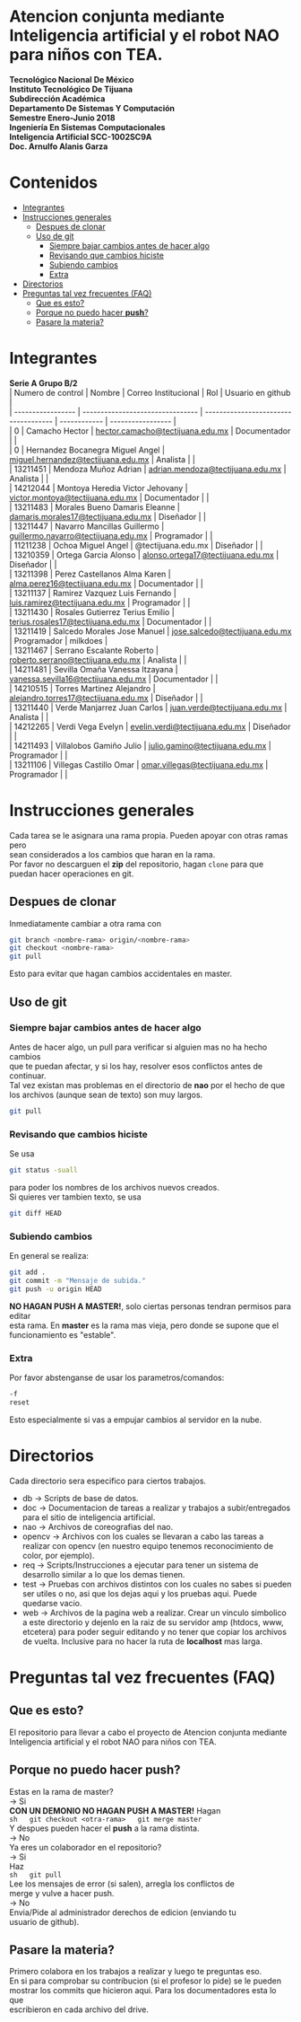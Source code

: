 # Atencion conjunta mediante Inteligencia artificial y el robot NAO para niños con TEA.  
**Tecnológico Nacional De México**  
**Instituto Tecnológico De Tijuana**  
**Subdirección Académica**  
**Departamento De Sistemas Y Computación**  
**Semestre Enero-Junio 2018**  
**Ingeniería En Sistemas Computacionales**  
**Inteligencia Artificial SCC-1002SC9A**  
**Doc. Arnulfo Alanis Garza**  
  
# Contenidos  
<!-- vim-markdown-toc GFM -->

* [Integrantes](#integrantes)
* [Instrucciones generales](#instrucciones-generales)
	* [Despues de clonar](#despues-de-clonar)
	* [Uso de git](#uso-de-git)
		* [Siempre bajar cambios antes de hacer algo](#siempre-bajar-cambios-antes-de-hacer-algo)
		* [Revisando que cambios hiciste](#revisando-que-cambios-hiciste)
		* [Subiendo cambios](#subiendo-cambios)
		* [Extra](#extra)
* [Directorios](#directorios)
* [Preguntas tal vez frecuentes (FAQ)](#preguntas-tal-vez-frecuentes-faq)
	* [Que es esto?](#que-es-esto)
	* [Porque no puedo hacer **push**?](#porque-no-puedo-hacer-push)
	* [Pasare la materia?](#pasare-la-materia)

<!-- vim-markdown-toc -->
  
# Integrantes  
**Serie A Grupo B/2**  
| Numero de control | Nombre                           | Correo Institucional                 | Rol          | Usuario en github |  
| ----------------- | -------------------------------- | ------------------------------------ | ------------ | ----------------- |  
| 0                 | Camacho Hector                   | hector.camacho@tectijuana.edu.mx     | Documentador |                   |  
| 0                 | Hernandez Bocanegra Miguel Angel | miguel.hernandez@tectijuana.edu.mx   | Analista     |                   |  
| 13211451          | Mendoza Muñoz Adrian             | adrian.mendoza@tectijuana.edu.mx     | Analista     |                   |  
| 14212044          | Montoya Heredia Victor Jehovany  | victor.montoya@tectijuana.edu.mx     | Documentador |                   |  
| 13211483          | Morales Bueno Damaris Eleanne    | damaris.morales17@tectijuana.edu.mx  | Diseñador    |                   |  
| 13211447          | Navarro Mancillas Guillermo      | guillermo.navarro@tectijuana.edu.mx  | Programador  |                   |  
| 11211238          | Ochoa Miguel Angel               | @tectijuana.edu.mx                   | Diseñador    |                   |  
| 13210359          | Ortega Garcia Alonso             | alonso.ortega17@tectijuana.edu.mx    | Diseñador    |                   |  
| 13211398          | Perez Castellanos Alma Karen     | alma.perez16@tectijuana.edu.mx       | Documentador |                   |  
| 13211137          | Ramirez Vazquez Luis Fernando    | luis.ramirez@tectijuana.edu.mx       | Programador  |                   |  
| 13211430          | Rosales Gutierrez Terius Emilio  | terius.rosales17@tectijuana.edu.mx   | Documentador |                   |  
| 13211419          | Salcedo Morales Jose Manuel      | jose.salcedo@tectijuana.edu.mx       | Programador  | milkdoes          |  
| 13211467          | Serrano Escalante Roberto        | roberto.serrano@tectijuana.edu.mx    | Analista     |                   |  
| 14211481          | Sevilla Omaña Vanessa Itzayana   | vanessa.sevilla16@tectijuana.edu.mx  | Documentador |                   |  
| 14210515          | Torres Martinez Alejandro        | alejandro.torres17@tectijuana.edu.mx | Diseñador    |                   |  
| 13211440          | Verde Manjarrez Juan Carlos      | juan.verde@tectijuana.edu.mx         | Analista     |                   |  
| 14212265          | Verdi Vega Evelyn                | evelin.verdi@tectijuana.edu.mx       | Diseñador    |                   |  
| 14211493          | Villalobos Gamiño Julio          | julio.gamino@tectijuana.edu.mx       | Programador  |                   |  
| 13211106          | Villegas Castillo Omar           | omar.villegas@tectijuana.edu.mx      | Programador  |                   |  
  
# Instrucciones generales  
Cada tarea se le asignara una rama propia. Pueden apoyar con otras ramas pero  
sean considerados a los cambios que haran en la rama.  
Por favor no descarguen el **zip** del repositorio, hagan `clone` para que  
puedan hacer operaciones en git.  
  
## Despues de clonar  
Inmediatamente cambiar a otra rama con  
```sh  
git branch <nombre-rama> origin/<nombre-rama>  
git checkout <nombre-rama>  
git pull  
```  
Esto para evitar que hagan cambios accidentales en master.  
  
  
## Uso de git  
### Siempre bajar cambios antes de hacer algo  
Antes de hacer algo, un pull para verificar si alguien mas no ha hecho cambios  
que te puedan afectar, y si los hay, resolver esos conflictos antes de continuar.  
Tal vez existan mas problemas en el directorio de **nao** por el hecho de que  
los archivos (aunque sean de texto) son muy largos.  
```sh  
git pull  
```  
  
### Revisando que cambios hiciste  
Se usa  
```sh  
git status -suall  
```  
para poder los nombres de los archivos nuevos creados.  
Si quieres ver tambien texto, se usa  
```sh  
git diff HEAD  
```  
  
### Subiendo cambios  
En general se realiza:  
```sh  
git add .  
git commit -m "Mensaje de subida."  
git push -u origin HEAD  
```  
**NO HAGAN PUSH A MASTER!**, solo ciertas personas tendran permisos para editar  
esta rama. En **master** es la rama mas vieja, pero donde se supone que el  
funcionamiento es "estable".  
  
### Extra  
Por favor abstenganse de usar los parametros/comandos:  
```sh  
-f  
reset  
```  
Esto especialmente si vas a empujar cambios al servidor en la nube.  
  
# Directorios  
Cada directorio sera especifico para ciertos trabajos.  
* db -> Scripts de base de datos.  
* doc -> Documentacion de tareas a realizar y trabajos a subir/entregados para el sitio de inteligencia artificial.  
* nao -> Archivos de coreografias del nao.  
* opencv -> Archivos con los cuales se llevaran a cabo las tareas a realizar con opencv (en nuestro equipo tenemos reconocimiento de color, por ejemplo).  
* req -> Scripts/Instrucciones a ejecutar para tener un sistema de desarrollo similar a lo que los demas tienen.  
* test -> Pruebas con archivos distintos con los cuales no sabes si pueden ser utiles o no, asi que los dejas aqui y los pruebas aqui. Puede quedarse vacio.  
* web -> Archivos de la pagina web a realizar. Crear un vinculo simbolico a este directorio y dejenlo en la raiz de su servidor amp (htdocs, www, etcetera) para poder seguir editando y no tener que copiar los archivos de vuelta. Inclusive para no hacer la ruta de **localhost** mas larga.  
  
# Preguntas tal vez frecuentes (FAQ)  
## Que es esto?  
El repositorio para llevar a cabo el proyecto de Atencion conjunta mediante  
Inteligencia artificial y el robot NAO para niños con TEA.  
## Porque no puedo hacer **push**?  
Estas en la rama de master?  
-> Si  
	**CON UN DEMONIO NO HAGAN PUSH A MASTER!** Hagan  
	```sh  
	git checkout <otra-rama>  
	git merge master  
	```  
	Y despues pueden hacer el **push** a la rama distinta.  
-> No  
	Ya eres un colaborador en el repositorio?  
	-> Si  
		Haz  
		```sh  
		git pull  
		```  
		Lee los mensajes de error (si salen), arregla los conflictos de  
		merge y vulve a hacer push.  
	-> No  
		Envia/Pide al administrador derechos de edicion (enviando tu  
		usuario  de github).  
## Pasare la materia?  
Primero colabora en los trabajos a realizar y luego te preguntas eso.  
En si para comprobar su contribucion (si el profesor lo pide) se le pueden  
mostrar los commits que hicieron aqui. Para los documentadores esta lo que  
escribieron en cada archivo del drive.  
